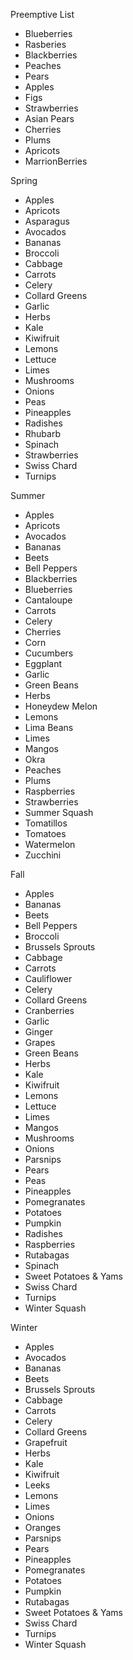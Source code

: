 Preemptive List

- Blueberries
- Rasberies
- Blackberries
- Peaches
- Pears
- Apples
- Figs
- Strawberries
- Asian Pears
- Cherries
- Plums
- Apricots
- MarrionBerries

Spring

- Apples
- Apricots
- Asparagus
- Avocados
- Bananas
- Broccoli
- Cabbage
- Carrots
- Celery
- Collard Greens
- Garlic
- Herbs
- Kale
- Kiwifruit
- Lemons
- Lettuce
- Limes
- Mushrooms
- Onions
- Peas
- Pineapples
- Radishes
- Rhubarb
- Spinach
- Strawberries
- Swiss Chard
- Turnips

Summer

- Apples
- Apricots
- Avocados
- Bananas
- Beets
- Bell Peppers
- Blackberries
- Blueberries
- Cantaloupe
- Carrots
- Celery
- Cherries
- Corn
- Cucumbers
- Eggplant
- Garlic
- Green Beans
- Herbs
- Honeydew Melon
- Lemons
- Lima Beans
- Limes
- Mangos
- Okra
- Peaches
- Plums
- Raspberries
- Strawberries
- Summer Squash
- Tomatillos
- Tomatoes
- Watermelon
- Zucchini

Fall

- Apples
- Bananas
- Beets
- Bell Peppers
- Broccoli
- Brussels Sprouts
- Cabbage
- Carrots
- Cauliflower
- Celery
- Collard Greens
- Cranberries
- Garlic
- Ginger
- Grapes
- Green Beans
- Herbs
- Kale
- Kiwifruit
- Lemons
- Lettuce
- Limes
- Mangos
- Mushrooms
- Onions
- Parsnips
- Pears
- Peas
- Pineapples
- Pomegranates
- Potatoes
- Pumpkin
- Radishes
- Raspberries
- Rutabagas
- Spinach
- Sweet Potatoes & Yams
- Swiss Chard
- Turnips
- Winter Squash

Winter

- Apples
- Avocados
- Bananas
- Beets
- Brussels Sprouts
- Cabbage
- Carrots
- Celery
- Collard Greens
- Grapefruit
- Herbs
- Kale
- Kiwifruit
- Leeks
- Lemons
- Limes
- Onions
- Oranges
- Parsnips
- Pears
- Pineapples
- Pomegranates
- Potatoes
- Pumpkin
- Rutabagas
- Sweet Potatoes & Yams
- Swiss Chard
- Turnips
- Winter Squash